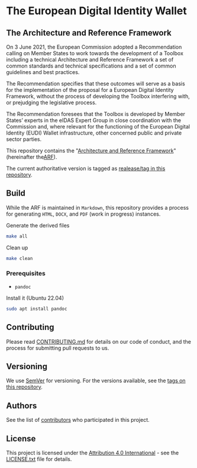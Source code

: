 # The European Digital Identity Wallet 
## The Architecture and Reference Framework

On 3 June 2021, the European Commission adopted a Recommendation
calling on Member States to work towards the development of a Toolbox
including a technical Architecture and Reference Framework
a set of common standards and technical specifications and a
set of common guidelines and best practices.

The Recommendation specifies that these outcomes will serve as a basis
for the implementation of the proposal for a European Digital Identity
Framework, without the process of developing the Toolbox interfering
with, or prejudging the legislative process.

The Recommendation foresees that the Toolbox is developed by Member
States’ experts in the eIDAS Expert Group  in close coordination with
the Commission and, where relevant for the functioning of the European
Digital Identity (EUDI) Wallet infrastructure, other concerned public
and private sector parties.

This repository contains the "[Architecture and Reference Framework](ARF.md)"
(hereinafter the[ARF](ARF.md)).

The current authoritative version is tagged as [realease/tag in this
repository](https://github.com/eu-digital-identity-wallet/architecture-and-reference-framework/releases).


## Build
While the ARF is maintained in `Markdown`, this repository provides a
process for generating `HTML`, `DOCX`, and `PDF` (work in progress)
instances.

Generate the derived files
```bash
make all
```

Clean up
```bash
make clean
```

### Prerequisites
* `pandoc`

Install it (Ubuntu 22.04)
```bash
sudo apt install pandoc
```

## Contributing

Please read [CONTRIBUTING.md](CONTRIBUTING.md) for details on our code of conduct,
and the process for submitting pull requests to us.

## Versioning

We use [SemVer](http://semver.org/) for versioning. For the versions available, 
see the [tags on this repository](https://github.com/eu-digital-identity-wallet/architecture-and-reference-framework/tags). 

## Authors

See the list of [contributors](https://github.com/eu-digital-identity-wallet/architecture-and-reference-framework/graphs/contributors) who participated in this project.

## License

This project is licensed under the [Attribution 4.0
International](http://creativecommons.org/licenses/by/4.0/) - see the
[LICENSE.txt](LICENSE) file for details.
